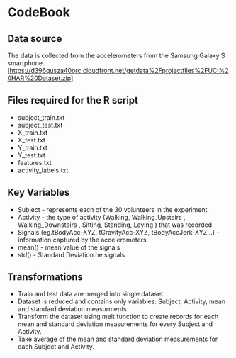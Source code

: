 # CodeBook

## Data source

The data is collected from the accelerometers from the Samsung Galaxy S smartphone.
[https://d396qusza40orc.cloudfront.net/getdata%2Fprojectfiles%2FUCI%20HAR%20Dataset.zip]


## Files required for the R script

* subject_train.txt
* subject_test.txt
* X_train.txt
* X_test.txt
* Y_train.txt
* Y_test.txt
* features.txt
* activity_labels.txt


## Key Variables

* Subject - represents each of the 30 volunteers in the experiment
* Activity - the type of activity (Walking, Walking_Upstairs
, Walking_Downstairs
, Sitting, Standing, Laying
) that was recorded
* Signals (eg.tBodyAcc-XYZ, tGravityAcc-XYZ, tBodyAccJerk-XYZ...) - information captured by the accelerometers 
* mean() - mean value of the signals
* std() - Standard Deviation he signals


## Transformations

* Train and test data are merged into single dataset.
* Dataset is reduced and contains only variables: Subject, Activity, mean and standard deviation measurments
* Transform the dataset using melt function to create records for each mean and standard deviation measurements for every Subject and Activity.
* Take average of the mean and standard deviation measurements for each Subject and Activity.